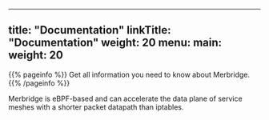 
---
title: "Documentation"
linkTitle: "Documentation"
weight: 20
menu:
  main:
    weight: 20
---

{{% pageinfo %}}
Get all information you need to know about Merbridge.
{{% /pageinfo %}}

Merbridge is eBPF-based and can accelerate the data plane of service meshes with a shorter packet datapath than iptables.